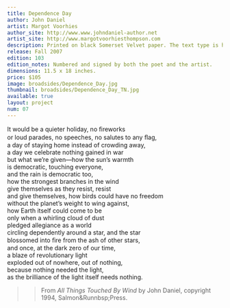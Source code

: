 ```yaml
---
title: Dependence Day
author: John Daniel
artist: Margot Voorhies
author_site: http://www.www.johndaniel-author.net
artist_site: http://www.margotvoorhiesthompson.com
description: Printed on black Somerset Velvet paper. The text type is handset Perpetua with the display type Charlemagne and printed from a polymer plate. Both the type and graphic were printed on a Vandercook 219 proofing press. The top of the graphic was brushed silver pearl dry pigment as it came off the press.
release: Fall 2007
edition: 103
edition_notes: Numbered and signed by both the poet and the artist.
dimensions: 11.5 x 18 inches.
price: $105
image: broadsides/Dependence_Day.jpg
thumbnail: broadsides/Dependence_Day_TN.jpg
available: true
layout: project
num: 07
---
```


It would be a quieter holiday, no ﬁreworks<br>
or loud parades, no speeches, no salutes to any ﬂag,<br>
a day of staying home instead of crowding away,<br>
a day we celebrate nothing gained in war<br>
but what we’re given—how the sun’s warmth<br>
is democratic, touching everyone,<br>
and the rain is democratic too,<br>
how the strongest branches in the wind<br>
give themselves as they resist, resist<br>
and give themselves, how birds could have no freedom<br>
without the planet’s weight to wing against,<br>
how Earth itself could come to be<br>
only when a whirling cloud of dust<br>
pledged allegiance as a world<br>
circling dependently around a star, and the star<br>
blossomed into ﬁre from the ash of other stars,<br>
and once, at the dark zero of our time,<br>
a blaze of revolutionary light<br>
exploded out of nowhere, out of nothing,<br>
because nothing needed the light,<br>
as the brilliance of the light itself needs nothing.<br>

>> From *All Things Touched By Wind* by John Daniel, copyright 1994, Salmon&Runnbsp;Press.
